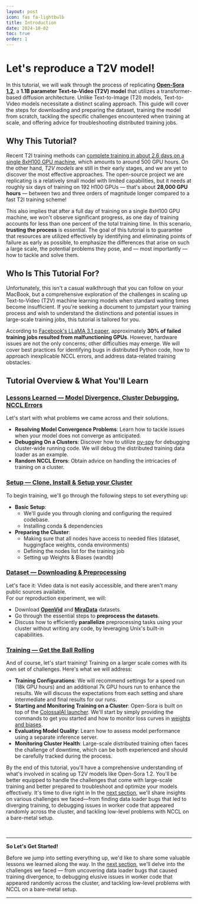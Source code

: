 ```yaml
---
layout: post
icon: fas fa-lightbulb
title: Introduction
date: 2024-10-02
toc: true
order: 1
---
```


# Let's reproduce a **T2V** model!
In this tutorial, we will walk through the process of replicating [**Open-Sora 1.2**](https://github.com/hpcaitech/Open-Sora), a **1.1B parameter Text-to-Video (T2V) model** that utilizes a transformer-based diffusion architecture. Unlike Text-to-Image (T2I) models, Text-to-Video models necessitate a distinct scaling approach. This guide will cover the steps for downloading and preparing the dataset, training the model from scratch, tackling the specific challenges encountered when training at scale, and offering advice for troubleshooting distributed training jobs.



## Why This Tutorial?
Recent T2I training methods can [complete training in about 2.6 days on a single 8xH100 GPU machine](https://arxiv.org/abs/2407.15811), which amounts to around 500 GPU hours. On the other hand, *T2V models* are still in their early stages, and we are yet to discover the most effective approaches. The open-source project we are replicating is a relatively small model with limited capabilities, but it needs at roughly six days of training on 192 H100 GPUs — that's about **28,000 GPU hours** — between two and three orders of magnitude longer compared to a fast T2I training scheme!

This also implies that after a full day of training on a single 8xH100 GPU machine, we won't observe significant progress, as one day of training accounts for less than one percent of the total training time. In this scenario, **trusting the process** is essential. The goal of this tutorial is to guarantee that resources are utilized effectively by identifying and eliminating points of failure as early as possible, to emphasize the differences that arise on such a large scale, the potential problems they pose, and — most importantly — how to tackle and solve them.



## Who Is This Tutorial For?
Unfortunately, this isn't a casual walkthrough that you can follow on your MacBook, but a comprehensive exploration of the challenges in scaling up Text-to-Video (T2V) machine learning models when standard waiting times become insufficient. If you're seeking a document to jumpstart your training process and wish to understand the distinctions and potential issues in large-scale training jobs, this tutorial is tailored for you.

According to [Facebook's LLaMA 3.1 paper](https://arxiv.org/abs/2407.21783), approximately **30% of failed training jobs resulted from malfunctioning GPUs**. However, hardware issues are not the only concerns; other difficulties may emerge. We will cover best practices for identifying bugs in distributed Python code, how to approach inexplicable NCCL errors, and address data-related training obstacles.



## Tutorial Overview & What You'll Learn

### [**Lessons Learned** — Model Divergence, Cluster Debugging, NCCL Errors](../lessons)
Let's start with what problems we came across and their solutions.
- **Resolving Model Convergence Problems**: Learn how to tackle issues when your model does not converge as anticipated.
- **Debugging On a Clusters**: Discover how to utilize [py-spy](https://github.com/benfred/py-spy) for debugging cluster-wide running code. We will debug the distributed training data loader as an example.
- **Random NCCL Errors**: Obtain advice on handling the intricacies of training on a cluster.


### [**Setup** — Clone, Install & Setup your Cluster](../setup)
To begin training, we'll go through the following steps to set everything up:
- **Basic Setup**:
    - We'll guide you through cloning and configuring the required codebase.
    - Installing conda & dependencies
- **Preparing the Cluster**:
    - Making sure that all nodes have access to needed files (dataset, huggingface weights, conda environments)
    - Defining the nodes list for the training job
    - Setting up Weights & Biases (wandb)


### [**Dataset** — Downloading & Preprocessing](../dataset)
Let's face it: Video data is not easily accessible, and there aren't many public sources available.  
For our reproduction experiment, we will:
- Download [**OpenVid**](https://github.com/NJU-PCALab/OpenVid-1M) and [**MiraData**](https://github.com/mira-space/MiraData) datasets.
- Go through the essential steps to **preprocess the datasets**.
- Discuss how to efficiently **parallelize** preprocessing tasks using your cluster without writing any code, by leveraging Unix's built-in capabilities.


### [**Training** — Get the Ball Rolling](../training)
And of course, let's start training! Training on a larger scale comes with its own set of challenges. Here's what we will address:
- **Training Configurations**: We will recommend settings for a speed run (18k GPU hours) and an additional 7k GPU hours run to enhance the results. We will discuss the expectations from each setting and share intermediate and final results for our runs.
- **Starting and Monitoring Training on a Cluster**: Open-Sora is built on top of the [ColossalAI launcher](https://colossalai.org/). We'll start by simply providing the commands to get you started and how to monitor loss curves in [weights and biases](https://wandb.com).
- **Evaluating Model Quality**: Learn how to assess model performance using a separate inference server.
- **Monitoring Cluster Health**: Large-scale distributed training often faces the challenge of downtime, which can be both experienced and should be carefully tracked during the process.


By the end of this tutorial, you'll have a comprehensive understanding of what's involved in scaling up T2V models like Open-Sora 1.2. You'll be better equipped to handle the challenges that come with large-scale training and better prepared to troubleshoot and optimize your models effectively.
It's time to dive right in In the [next section](../lessons), we'll share insights on various challenges we faced—from finding data loader bugs that led to diverging training, to debugging issues in worker code that appeared randomly across the cluster, and tackling low-level problems with NCCL on a bare-metal setup.


<br/>

---

**So Let's Get Started!**

Before we jump into setting everything up, we'd like to share some valuable lessons we learned along the way. In the [next section](../lessons), we'll delve into the challenges we faced — from uncovering data loader bugs that caused training divergence, to debugging elusive issues in worker code that appeared randomly across the cluster, and tackling low-level problems with NCCL on a bare-metal setup.

---